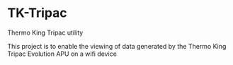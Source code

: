 # TK-Tripac
Thermo King Tripac utility

This project is to enable the viewing of data generated by the Thermo King Tripac Evolution APU on a wifi device
